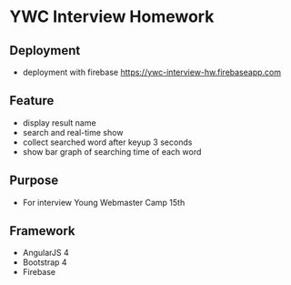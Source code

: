 # YWC Interview Homework
## Deployment
- deployment with firebase
https://ywc-interview-hw.firebaseapp.com
## Feature
- display result name
- search and real-time show
- collect searched word after keyup 3 seconds
- show bar graph of searching time of each word
## Purpose
- For interview Young Webmaster Camp 15th
## Framework
- AngularJS 4
- Bootstrap 4
- Firebase

